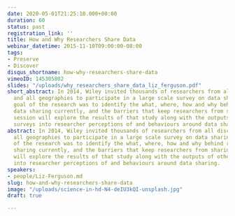 ```yaml
---
date: 2020-05-01T21:25:10.000+00:00
duration: 60
status: past
registration_link: ''
title: How and Why Researchers Share Data
webinar_datetime: 2015-11-10T09:00:00-08:00
tags:
- Preserve
- Discover
disqus_shortname: how-why-researchers-share-data
vimeoID: 145305802
slides: "/uploads/why_researchers_share_data_liz_ferguson.pdf"
short_abstract: In 2014, Wiley invited thousands of researchers from all disciplines
  and all geographies to participate in a large scale survey on data sharing. The
  goal of the research was to identify the what, where, how and why behind researcher
  data sharing currently, and the barriers that keep researchers from sharing. This
  session will explore the results of that study along with the outputs of other recent
  surveys into researcher perceptions of and behaviours around data sharing.
abstract: In 2014, Wiley invited thousands of researchers from all disciplines and
  all geographies to participate in a large scale survey on data sharing. The goal
  of the research was to identify the what, where, how and why behind researcher data
  sharing currently, and the barriers that keep researchers from sharing. This session
  will explore the results of that study along with the outputs of other recent surveys
  into researcher perceptions of and behaviours around data sharing.
speakers:
- people/Liz-Ferguson.md
slug: how-and-why-researchers-share-data
image: "/uploads/science-in-hd-N4-deIU3kQI-unsplash.jpg"
draft: true

---
```

